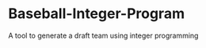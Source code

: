 Baseball-Integer-Program
========================

A tool to generate a draft team using integer programming
